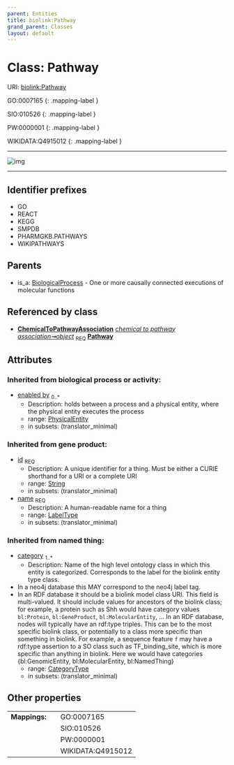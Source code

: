 ```yaml
---
parent: Entities
title: biolink:Pathway
grand_parent: Classes
layout: default
---
```


# Class: Pathway




URI: [biolink:Pathway](https://w3id.org/biolink/vocab/Pathway)

GO:0007165
{: .mapping-label }

SIO:010526
{: .mapping-label }

PW:0000001
{: .mapping-label }

WIKIDATA:Q4915012
{: .mapping-label }


---

![img](http://yuml.me/diagram/nofunky;dir:TB/class/[PhysicalEntity],[ChemicalToPathwayAssociation]-%20object%201..1%3E[Pathway%7Cid(i):string;name(i):label_type;category(i):category_type%20%2B],[BiologicalProcess]%5E-[Pathway],[NamedThing],[ChemicalToPathwayAssociation],[BiologicalProcess])

---


## Identifier prefixes

 * GO
 * REACT
 * KEGG
 * SMPDB
 * PHARMGKB.PATHWAYS
 * WIKIPATHWAYS

## Parents

 *  is_a: [BiologicalProcess](BiologicalProcess.md) - One or more causally connected executions of molecular functions

## Referenced by class

 *  **[ChemicalToPathwayAssociation](ChemicalToPathwayAssociation.md)** *[chemical to pathway association➞object](chemical_to_pathway_association_object.md)*  <sub>REQ</sub>  **[Pathway](Pathway.md)**

## Attributes


### Inherited from biological process or activity:

 * [enabled by](enabled_by.md)  <sub>0..*</sub>
    * Description: holds between a process and a physical entity, where the physical entity executes the process
    * range: [PhysicalEntity](PhysicalEntity.md)
    * in subsets: (translator_minimal)

### Inherited from gene product:

 * [id](id.md)  <sub>REQ</sub>
    * Description: A unique identifier for a thing. Must be either a CURIE shorthand for a URI or a complete URI
    * range: [String](types/String.md)
    * in subsets: (translator_minimal)
 * [name](name.md)  <sub>REQ</sub>
    * Description: A human-readable name for a thing
    * range: [LabelType](types/LabelType.md)
    * in subsets: (translator_minimal)

### Inherited from named thing:

 * [category](category.md)  <sub>1..*</sub>
    * Description: Name of the high level ontology class in which this entity is categorized. Corresponds to the label for the biolink entity type class.
 * In a neo4j database this MAY correspond to the neo4j label tag.
 * In an RDF database it should be a biolink model class URI.
This field is multi-valued. It should include values for ancestors of the biolink class; for example, a protein such as Shh would have category values `bl:Protein`, `bl:GeneProduct`, `bl:MolecularEntity`, ...
In an RDF database, nodes will typically have an rdf:type triples. This can be to the most specific biolink class, or potentially to a class more specific than something in biolink. For example, a sequence feature `f` may have a rdf:type assertion to a SO class such as TF_binding_site, which is more specific than anything in biolink. Here we would have categories {bl:GenomicEntity, bl:MolecularEntity, bl:NamedThing}
    * range: [CategoryType](types/CategoryType.md)
    * in subsets: (translator_minimal)

## Other properties

|  |  |  |
| --- | --- | --- |
| **Mappings:** | | GO:0007165 |
|  | | SIO:010526 |
|  | | PW:0000001 |
|  | | WIKIDATA:Q4915012 |


